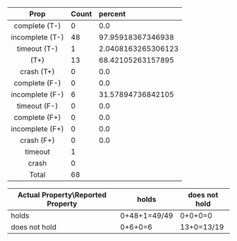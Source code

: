 
| Prop | Count | percent |
|:----:|:------|:--|
|complete   (T-)|0| 0.0 |
|incomplete (T-)|48|97.95918367346938 |
|timeout    (T-)|1|2.0408163265306123 |
|           (T+)|13|68.42105263157895 |
|crash      (T+)|0|0.0 |
|complete   (F-)|0|0.0 |
|incomplete (F-)|6|31.57894736842105 |
|timeout    (F-)|0|0.0 |
|complete   (F+)|0|0.0 |
|incomplete (F+)|0|0.0 |
|crash      (F+)|0|0.0 |
|timeout        |1| |
|crash          |0| |
|Total          |68| |

| Actual Property\Reported Property | holds | does not hold |
|------------------------------------|-------|---------------|
| holds | 0+48+1=49/49 | 0+0+0=0 |
| does not hold | 0+6+0=6 | 13+0=13/19 |

